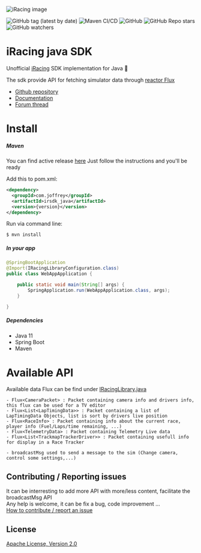 ![iRacing image](https://www.jayski.com/wp-content/uploads/sites/31/2020/03/14/iRacing.png)

![GitHub tag (latest by date)](https://img.shields.io/github/v/tag/JBonifay/irsdk_java)
![Maven CI/CD](https://github.com/JBonifay/irsdk_java/workflows/Maven%20CI/CD/badge.svg)
![GitHub](https://img.shields.io/github/license/JBonifay/irsdk_java)
![GitHub Repo stars](https://img.shields.io/github/stars/JBonifay/irsdk_java?style=social)
![GitHub watchers](https://img.shields.io/github/watchers/JBonifay/irsdk_java?style=social)

# iRacing java SDK  
Unofficial [iRacing](https://www.iracing.com/) SDK implementation for Java :checkered_flag:

The sdk provide API for fetching simulator data through [reactor Flux](https://projectreactor.io/) 

* [Github repository](https://github.com/JBonifay/irsdk_java)  
* [Documentation](https://jbonifay.github.io/irsdk_java/)  
* [Forum thread](https://members.iracing.com/jforum/posts/list/3749393.page#12148089)  

# Install
##### Maven
You can find active release [here](https://github.com/JBonifay/irsdk_java/packages/449562)
Just follow the instructions and you'll be ready

Add this to pom.xml:
```xml
<dependency>
  <groupId>com.joffrey</groupId>
  <artifactId>irsdk_java</artifactId>
  <version>{version}</version>
</dependency>
```

Run via command line:
```
$ mvn install
```

##### In your app
```java
@SpringBootApplication
@Import(IRacingLibraryConfiguration.class)
public class WebAppApplication {

    public static void main(String[] args) {
        SpringApplication.run(WebAppApplication.class, args);
    }

}
```


##### Dependencies  
- Java 11  
- Spring Boot  
- Maven  


# Available API  
Available data Flux can be find under [IRacingLibrary.java](src/main/java/com/joffrey/iracing/irsdkjava/IRacingLibrary.java)
```
- Flux<CameraPacket> : Packet containing camera info and drivers info, this flux can be used for a TV editor  
- Flux<List<LapTimingData>> : Packet containing a list of LapTimingData Objects, list is sort by drivers live position  
- Flux<RaceInfo> : Packet containing info about the current race, player info (Fuel/Laps/time remaining, ...)
- Flux<TelemetryData> : Packet containing Telemetry Live data
- Flux<List<TrackmapTrackerDriver>> : Packet containing usefull info for display in a Race Tracker 
```  

```
- broadcastMsg used to send a message to the sim (Change camera, control some settings,...)
```

## Contributing / Reporting issues
It can be interresting to add more API with more/less content, facilitate the broadcastMsg API  
Any help is welcome, it can be fix a bug, code improvement ...   
[How to contribute / report an issue](CONTRIBUTING.md)

## License
[Apache License, Version 2.0](http://www.apache.org/licenses/LICENSE-2.0.html)
